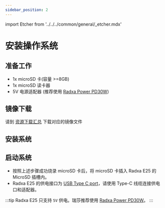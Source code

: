 ```yaml
---
sidebar_position: 2
---
```


import Etcher from '../../../common/general/\_etcher.mdx'

# 安装操作系统

## 准备工作

- 1x microSD 卡(容量 >=8GB)
- 1x microSD 读卡器
- 5V 电源适配器 (推荐使用 [Radxa Power PD30W](/rock3/e25/accessories/pd_30w))

## 镜像下载

请到 [资源下载汇总](/rock3/images) 下载对应的镜像文件

## 安装系统

<Etcher model="e25" />

## 启动系统

- 按照上述步骤成功烧录 microSD 卡后，将 microSD 卡插入 Radxa E25 的 MicroSD 插槽内。
- Radxa E25 的供电接口为 [USB Type C port](/rock3/e25/README)，请使用 Type-C 线缆连接供电口和适配器。

:::tip
Radxa E25 只支持 `5V` 供电。瑞莎推荐使用 [Radxa Power PD30W](/rock3/e25/accessories/pd_30w)。
:::
